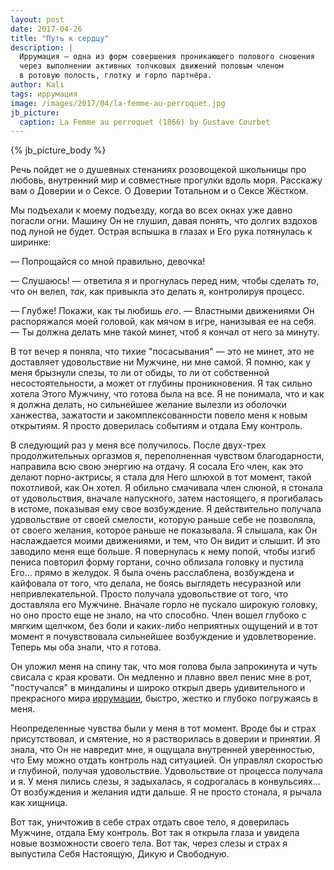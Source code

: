 ```yaml
---
layout: post
date: 2017-04-26
title: "Путь к сердцу"
description: |
  Иррумация — одна из форм совершения проникающего полового сношения
  через выполнении активных толчковых движений половым членом
  в ротовую полость, глотку и горло партнёра.
author: Kali
tags: иррумация
image: /images/2017/04/la-femme-au-perroquet.jpg
jb_picture:
  caption: La Femme au perroquet (1866) by Gustave Courbet
---
```


{% jb_picture_body %}

Речь пойдет не о душевных стенаниях розовощекой школьницы про любовь, внутренний
мир и совместные прогулки вдоль моря. Расскажу вам о Доверии и о Сексе. О
Доверии Тотальном и о Сексе Жёстком.

<!--more-->

Мы подъехали к моему подъезду, когда во всех окнах уже давно погасли огни.
Машину Он не глушил, давая понять, что долгих вздохов под луной не будет. Острая
вспышка в глазах и Его рука потянулась к ширинке:

&mdash; Попрощайся со мной правильно, девочка!

&mdash; Слушаюсь! &mdash; ответила я и прогнулась перед ним, чтобы сделать _то_,
что он велел, _так_, как привыкла это делать я, контролируя процесс.

&mdash; Глубже! Покажи, как ты любишь _его_. &mdash; Властными движениями Он
распоряжался моей головой, как мячом в игре, нанизывая ее на себя.
&mdash; Ты должна делать мне такой минет, чтоб я кончал от него за минуту.

В тот вечер я поняла, что тихие "посасывания" &mdash; это не минет, это не доставляет
удовольствие ни Мужчине, ни мне самой. Я помню, как у меня брызнули слезы, то ли
от обиды, то ли от собственной несостоятельности, а может от глубины
проникновения. Я так сильно хотела Этого Мужчину, что готова была на все. Я не
понимала, что и как я должна делать, но сильнейшее желание вылезли из оболочки
ханжества, зажатости и закомплексованности повело меня к новым открытиям. Я
просто доверилась событиям и отдала Ему контроль.

В следующий раз у меня все получилось. После двух-трех продолжительных оргазмов
я, переполненная чувством благодарности, направила всю свою энергию на отдачу. Я
сосала Его член, как это делают порно-актрисы, я стала для Него шлюхой в тот
момент, такой похотливой, как Он хотел. Я обильно смачивала член слюной, я
стонала от удовольствия, вначале напускного, затем настоящего, я прогибалась в
истоме, показывая ему свое возбуждение. Я действительно получала удовольствие от
своей смелости, которую раньше себе не позволяла, от своего желания, которое
раньше не показывала. Я слышала, как Он наслаждается моими движениями, и тем,
что Он видит и слышит. И это заводило меня еще больше. Я повернулась к нему попой,
чтобы изгиб пениса повторил форму гортани, сочно облизала головку и
пустила Его... прямо в желудок. Я была очень расслаблена, возбуждена и кайфовала
от того, что делала, не боясь выглядеть несуразной или непривлекательной. Просто
получала удовольствие от того, что доставляла его Мужчине. Вначале горло не
пускало широкую головку, но оно просто еще не знало, на что способно. Член вошел
глубоко с мягким щелчком, без боли и каких-либо неприятных ощущений и в тот
момент я почувствовала сильнейшее возбуждение и удовлетворение. Теперь мы оба
знали, что я готова.

Он уложил меня на спину так, что моя голова была запрокинута и чуть свисала с
края кровати. Он медленно и плавно ввел пенис мне в рот, "постучался" в
миндалины и широко открыл дверь удивительного и прекрасного мира
[иррумации](https://ru.wikipedia.org/wiki/%D0%98%D1%80%D1%80%D1%83%D0%BC%D0%B0%D1%86%D0%B8%D1%8F),
быстро, жестко и глубоко погружаясь в меня.

Неопределенные чувства были у меня в тот момент. Вроде бы и страх присутствовал,
и смятение, но я растворилась в доверии и принятии. Я знала, что Он не навредит
мне, я ощущала внутренней уверенностью, что Ему можно отдать контроль над
ситуацией. Он управлял скоростью и глубиной, получая удовольствие. Удовольствие
от процесса получала и я. У меня лились слезы, я задыхалась, я содрогалась в
конвульсиях... От возбуждения и желания идти дальше. Я не просто стонала, я
рычала как хищница.

Вот так, уничтожив в себе страх отдать свое тело, я доверилась Мужчине, отдала
Ему контроль. Вот так я открыла глаза и увидела новые возможности своего тела.
Вот так, через слезы и страх я выпустила Себя Настоящую, Дикую и Свободную.

